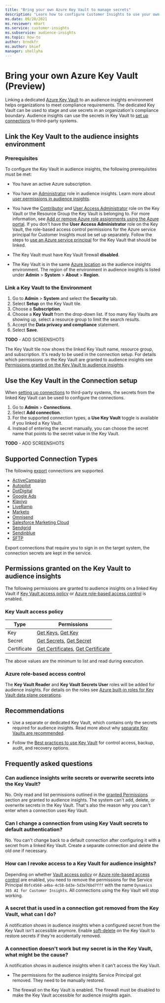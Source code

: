 ```yaml
---
title: "Bring your own Azure Key Vault to manage secrets"
description: "Learn how to configure Customer Insights to use your own Azure Key Vault."
ms.date: 09/28/2021
ms.reviewer: mhart
ms.service: customer-insights
ms.subservice: audience-insights
ms.topic: how-to
author: brndkfr
ms.author: bkief
manager: shellyha
---
```


# Bring your own Azure Key Vault (Preview)

Linking a dedicated [Azure Key Vault](azure/key-vault/general/basic-concepts) to an audience insights environment helps organizations to meet compliance requirements.
The dedicated Key Vault can be used to stage and use secrets in an organization's compliance boundary. Audience insights can use the secrets in Key Vault to [set up connections](connections.md) to third-party systems.

## Link the Key Vault to the audience insights environment

### Prerequisites

To configure the Key Vault in audience insights, the following prerequisites must be met:

* You have an active Azure subscription.

* You have an [Administrator](permissions.md#adminstrator) role in audience insights. Learn more about [user permissions in audience insights](permissions.md#assign-roles-and-permissions).

* You have the [Contributor](azure/role-based-access-control/built-in-roles#contributor) and [User Access Administrator](azure/role-based-access-control/built-in-roles#user-access-administrator) role on the Key Vault or the Resource Group the Key Vault is belonging to. For more information, see [Add or remove Azure role assignments using the Azure portal](azure/role-based-access-control/role-assignments-portal). If you don't have the **User Access Administrator** role on the Key Vault, the role-based access control permissions for the Azure service principal for Customer Insights must be set up separately. Follow the steps to [use an Azure service principal](connect-service-principal.md) for the Key Vault that should be linked.

* The Key Vault must have Key Vault firewall **disabled**.

* The Key Vault is in the same [Azure location](https://azure.microsoft.com/global-infrastructure/geographies/#overview) as the audience insights environment. The region of the environment in audience insights is listed under **Admin** > **System** > **About** > **Region**.

### Link a Key Vault to the Environment

1. Go to **Admin** > **System** and select the **Security** tab.
1. Select **Setup** on the Key Vault tile. <!-- set up?-->
1. Choose a **Subscription**.
1. Choose a **Key Vault** from the drop-down list. If too many Key Vaults are showing up, select a resource group to limit the search results.
1. Accept the **Data privacy and compliance** statement.
1. Select **Save**.

**TODO** - ADD SCREENSHOTS

The Key Vault tile now shows the linked Key Vault name, resource group, and subscription. It's ready to be used in the connection setup.
For details which permissions on the Key Vault are granted to audience insights see [Permissions granted on the Key Vault to audience insights](#permissions-granted-on-the-key-vault-to-audience-insights).

## Use the Key Vault in the Connection setup

When [setting up connections](dynamics365/customer-insights/audience-insights/connections) to third-party systems, the secrets from the linked Key Vault can be used to configure the connections.

1. Go to **Admin** > **Connections**.
1. Select **Add connection**.
1. For the supported connection types, a **Use Key Vault** toggle is available if you linked a Key Vault.
1. Instead of entering the secret manually, you can choose the secret name that points to the secret value in the Key Vault.

**TODO** - ADD SCREENSHOTS

## Supported Connection Types

The following [export](export-destinations.md) connections are supported.

* [ActiveCampaign](export-active-campaign.md)
* [Autopilot](export-autopilot.md)
* [DotDigital](export-dotdigital.md)
* [Google Ads](export-google-ads.md)
* [Klaviyo](export-klaviyo.md)
* [LiveRamp](export-liveramp.md)
* [Marketo](export-marketo)
* [Omnisend](export-omnisend.md)
* [Salesforce Marketing Cloud](export-salesforce.md)
* [Sendgrid](export-sendgrid.md)
* [Sendinblue](export-sendinblue.md)
* [SFTP](export-sftp.md)

Export connections that require you to sign in on the target system, the connection secrets are kept in the service. <!-- in the service = in AUI DB? -->

## Permissions granted on the Key Vault to audience insights

The following permissions are granted to audience insights on a linked Key Vault if [Key Vault access policy](azure/key-vault/general/assign-access-policy?tabs=azure-portal) or [Azure role-based access control](azure/key-vault/general/rbac-guide?tabs=azure-cli) is enabled.

### Key Vault access policy

| Type        | Permissions                                                                                                                                                        |
| ----------- | ------------------------------------------------------------------------------------------------------------------------------------------------------------------ |
| Key         | [Get Keys](rest/api/keyvault/get-keys), [Get Key](rest/api/keyvault/get-key)                                 |
| Secret      | [Get Secrets](rest/api/keyvault/get-secrets), [Get Secret](rest/api/keyvault/get-secret)                     |
| Certificate | [Get Certificates](rest/api/keyvault/get-certificates), [Get Certificate](rest/api/keyvault/get-certificate) |

The above values are the minimum to list and read during execution.

### Azure role-based access control

The **Key Vault Reader** and **Key Vault Secrets User** roles will be added for audience insights. For details on the roles see [Azure built-in roles for Key Vault data plane operations](azure/key-vault/general/rbac-guide?tabs=azure-cli).

## Recommendations

* Use a separate or dedicated Key Vault, which contains only the secrets required for audience insights. Read more about why [separate Key Vaults are recommended](azure/key-vault/general/best-practices#why-we-recommend-separate-key-vaults).

* Follow the [Best practices to use Key Vault](azure/key-vault/general/best-practices#turn-on-logging) for control access, backup, audit, and recovery options.

## Frequently asked questions

### Can audience insights write secrets or overwrite secrets into the Key Vault?

No. Only read and list permissions outlined in the [granted Permissions](#permissions-granted-on-the-key-vault-to-audience-insights) section are granted to audience insights. The system can't add, delete, or overwrite secrets in the Key Vault. That's also the reason why you can't enter when a connection uses Key Vault.

### Can I change a connection from using Key Vault secrets to default authentication?

No. You can't change back to a default connection after configuring it with a secret from a linked Key Vault. Create a separate connection and delete the old one if necessary.

### How can I revoke access to a Key Vault for audience insights?

Depending on whether [Vault access policy](azure/key-vault/general/assign-access-policy?tabs=azure-portal) or [Azure role-based access control](azure/key-vault/general/rbac-guide?tabs=azure-cli) are enabled, you need to remove the permissions for the Service Principal `0bfc4568-a4ba-4c58-bd3e-5d3e76bd7fff` with the name `Dynamics 365 AI for Customer Insights`. All connections using the Key Vault will stop working.

### A secret that is used in a connection got removed from the Key Vault, what can I do?

A notification shows in audience insights when a configured secret from the Key Vault isn't accessible anymore. Enable [soft-delete](azure/key-vault/general/soft-delete-overview) on the Key Vault to restore secrets if they're accidentally removed.

### A connection doesn't work but my secret is in the Key Vault, what might be the cause?

A notification shows in audience insights when it can't access the Key Vault.

* The permissions for the audience insights Service Principal got removed. They need to be manually restored.

* The firewall on the Key Vault is enabled. The firewall must be disabled to make the Key Vault accessible for audience insights again.
